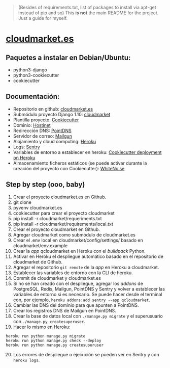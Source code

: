 > (Besides of requirements.txt, list of packages to install via apt-get instead of pip and so)
> This **is not** the main README for the project. Just a guide for myself.

# [cloudmarket.es](https://cloudmarket.es/)

Paquetes a instalar en Debian/Ubuntu:
-------------------------------------
* python3-django
* python3-cookiecutter
* cookiecutter


Documentación:
--------------
* Repositorio en github: [cloudmarket.es](https://github.com/pacoqueen/cloudmarket.es)
* Submódulo proyecto Django 1.10: [cloudmarket](https://github.com/pacoqueen/cloudmarket)
* Plantilla proyecto: [Cookiecutter](https://github.com/pydanny/cookiecutter-django)
* Dominio: [Hostinet](https://www.hostinet.com/central/producto/103672/)
* Redirección DNS: [PointDNS](https://app.pointhq.com/zones/181000/records)
* Servidor de correo: [Mailgun](https://mailgun.com/app/domains/mg.cloudmarket.es)
* Alojamiento y cloud computing: [Heroku](https://dashboard.heroku.com/apps/qcloudmarket)
* Logs: [Sentry](https://sentry.io/app35222207herokucom/)
* Variables de entorno a establecer en heroku: [Cookiecutter deployment on Heroku](http://cookiecutter-django.readthedocs.io/en/latest/deployment-on-heroku.html)
* Almacenamiento ficheros estáticos (se puede activar durante la creación del proyecto con Cookiecutter): [WhiteNoise](http://whitenoise.evans.io/en/stable/django.html)


Step by step (ooo, baby)
------------------------
1. Crear el proyecto cloudmarket.es en Github.
2. git clone
3. pyvenv cloudmarket.es
4. cookiecutter para crear el proyecto cloudmarket
5. pip install -r cloudmarket/requeriments.txt
6. pip install -r cloudmarket/requirements/local.txt
7. Crear el proyecto cloudmarket en Github.
8. Agregar cloudmarket como submódulo de cloudmarket.es
9. Crear el .env local en cloudmarket/config/settings/ basado en cloudmarket/env.example
10. Crear la *app* qcloudmarket en Heroku con el *buildpack* Python.
11. Activar en Heroku el despliegue automático basado en el repositorio de cloudmarket de Github.
12. Agregar el repositorio `git remote` de la *app* en Heroku a cloudmarket.
13. Establecer las variables de entorno con la CLI de heroku.
14. Commit de cloudmarket y cloudmarket.es
15. Si no se han creado con el despliegue, agregar los *addons* de PostgreSQL, Redis, Mailgun, PointDNS y Sentry y volver a establecer las variables de entorno si es necesario. Se puede hacer desde el terminal con, por ejemplo, `heroku addons:add sentry --app qcloudmarket`.
16. Cambiar las DNS del dominio para que apunten a PointDNS.
17. Crear los registros DNS de Mailgun en PointDNS.
18. Crear la base de datos local con `./manage.py migrate` y el superusuario con `./manage.py createsuperuser`.
19. Hacer lo mismo en Heroku:
```
heroku run python manage.py migrate
heroku run python manage.py check --deploy
heroku run python manage.py createsuperuser
```
20. Los errores de despliegue o ejecución se pueden ver en Sentry y con `heroku logs`.
